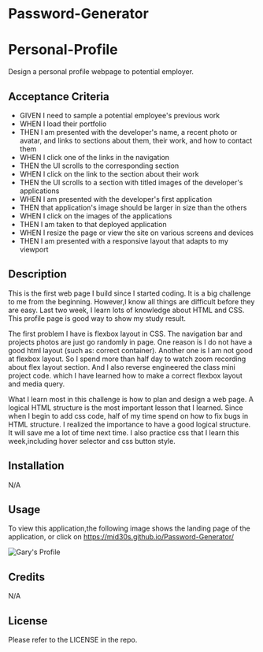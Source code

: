 # Password-Generator

# Personal-Profile


Design a personal profile webpage to potential employer.

## Acceptance Criteria

* GIVEN I need to sample a potential employee's previous work
* WHEN I load their portfolio
* THEN I am presented with the developer's name, a recent photo or avatar, and links to sections about them, their work, and how to contact them
* WHEN I click one of the links in the navigation
* THEN the UI scrolls to the corresponding section
* WHEN I click on the link to the section about their work
* THEN the UI scrolls to a section with titled images of the developer's applications
* WHEN I am presented with the developer's first application
* THEN that application's image should be larger in size than the others
* WHEN I click on the images of the applications
* THEN I am taken to that deployed application
* WHEN I resize the page or view the site on various screens and devices
* THEN I am presented with a responsive layout that adapts to my viewport


## Description

This is the first web page I build since I started coding. It is a big challenge to me from the beginning. However,I know all things are difficult before they are easy. Last two week, I learn lots of knowledge about HTML and CSS. This profile page is good way to show my study result.

The first problem I have is flexbox layout in CSS. The navigation bar and projects photos are just go randomly in page. One reason is I do not have a good html layout (such as: correct container). Another one is I am not good at flexbox layout. So I spend more than half day to watch zoom recording about flex layout section. And I also reverse engineered the class mini project code. which I have learned how to make a correct flexbox layout and media query.

What I learn most in this challenge is how to plan and design a web page. A logical HTML structure is the most important lesson that I learned. Since when I begin to add css code, half of my time spend on how to fix bugs in HTML structure.  I realized the importance to have a good logical structure. It will save me a lot of time next time. I also practice css that I learn this week,including hover selector and css button style.


## Installation

N/A

## Usage

To view this application,the following image shows the landing page of the application, or click on https://mid30s.github.io/Password-Generator/

![Gary's Profile](./assets/images/profile-page.gif)

## Credits

N/A

## License

Please refer to the LICENSE in the repo.
